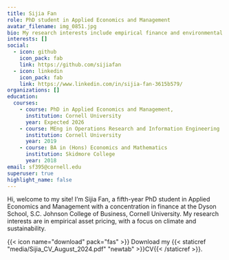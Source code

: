 ```yaml
---
title: Sijia Fan
role: PhD student in Applied Economics and Management
avatar_filename: img_0851.jpg
bio: My research interests include empirical finance and environmental economics.
interests: []
social:
  - icon: github
    icon_pack: fab
    link: https://github.com/sijiafan
  - icon: linkedin
    icon_pack: fab
    link: https://www.linkedin.com/in/sijia-fan-3615b579/
organizations: []
education:
  courses:
    - course: PhD in Applied Economics and Management, 
      institution: Cornell University
      year: Expected 2026
    - course: MEng in Operations Research and Information Engineering
      institution: Cornell University
      year: 2019
    - course: BA in (Hons) Economics and Mathematics
      institution: Skidmore College
      year: 2018
email: sf395@cornell.edu
superuser: true
highlight_name: false
---
```

Hi, welcome to my site!
I’m Sijia Fan, a fifth-year PhD student in Applied Economics and Management with a concentration in finance at the Dyson School, S.C. Johnson College of Business, Cornell University. My research interests are in empirical asset pricing, with a focus on climate and sustainability.



{{< icon name="download" pack="fas" >}} Download my {{< staticref "media/Sijia_CV_August_2024.pdf" "newtab" >}}CV{{< /staticref >}}.
